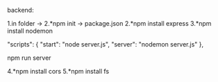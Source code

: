 backend:

1.in folder -> 
2.*npm init -> package.json
2.*npm install express
3.*npm install nodemon

"scripts": {
    "start": "node server.js",
    "server": "nodemon server.js"
  },

npm run server

4.*npm install cors
5.*npm install fs

